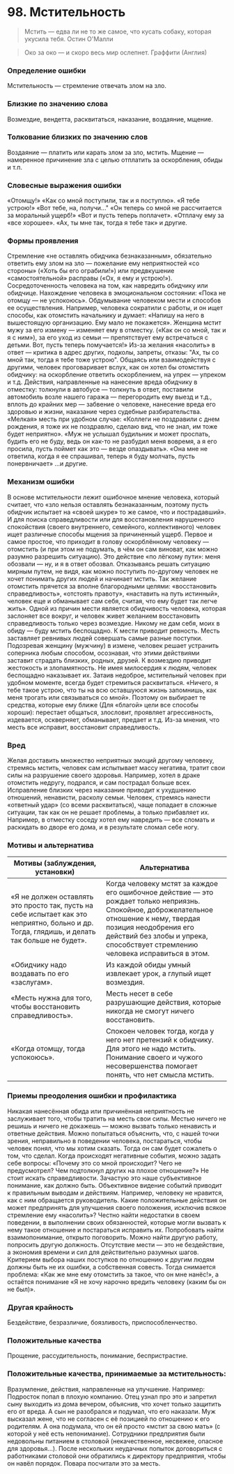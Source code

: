 # 98. Мстительность
>Мстить — едва ли не то же самое, что кусать собаку, которая укусила тебя.
Остин О'Малли

>Око за око — и скоро весь мир ослепнет.
Граффити (Англия)

### Определение ошибки
Мстительность — стремление отвечать злом на зло.

### Близкие по значению слова
Возмездие, вендетта, расквитаться, наказание, воздаяние, мщение.

### Толкование близких по значению слов
Воздаяние — платить или карать злом за зло, мстить.
Мщение — намеренное причинение зла с целью отплатить за оскорбления, обиды и т.п.

### Словесные выражения ошибки
«Отомщу!»
«Как со мной поступили, так и я поступлю».
«Я тебе устрою!»
«Вот тебе, на, получи..."
«Он теперь со мной не рассчитается за моральный ущерб!»
«Вот и пусть теперь поплачет».
«Отплачу ему за «все хорошее».
«Ах, ты мне так, тогда я тебе так» и другие.

### Формы проявления
Стремление «не оставлять обидчика безнаказанным», обязательно ответить ему злом на зло — пожелание ему неприятностей «со стороны» («Хоть бы его ограбили!») или предвкушение «самостоятельной» расправы («Ох, я ему и устрою!»).
Сосредоточенность человека на том, как навредить обидчику или обидчице. Нахождение человека в эмоциональном состоянии: «Пока не отомщу — не успокоюсь».
Обдумывание человеком мести и способов ее осуществления. Например, человека сократили с работы, и он ищет способы, как отомстить начальнику и думает: «Напишу на него в вышестоящую организацию. Ему мало не покажется». Женщина мстит мужу за его измену — изменяет ему в отместку. («Как он со мной, так и я с ним»), за его уход из семьи — препятствует ему встречаться с детьми. Вот, пусть теперь помучается!»
Из-за желания «насолить» в ответ — критика в адрес других, подколы, запреты, отказы: "Ах, ты со мной так, тогда я тебе тоже устрою".
Общаясь или взаимодействуя с другими, человек проговаривает вслух, как он хотел бы отомстить обидчику: на оскорбление ответить оскорблением, на упрек — упреком и т.д.
Действия, направленные на нанесение вреда обидчику в отместку: толкнули в автобусе — толкнуть в ответ, поставили автомобиль возле нашего гаража — перегородить ему выезд и т.д., вплоть до крайних мер — забвение о человеке, нанесение вреда его здоровью и жизни, наказание через судебные разбирательства.
«Мелкая» месть при удобном случае: «Коллеги не поздравили с днем рождения, я тоже их не поздравлю, сделаю вид, что не знал, им тоже будет неприятно». «Муж не услышал будильник и может проспать, будить его не буду, ведь он как-то не разбудил меня вовремя, а я его просила, пусть поймет как это — везде опаздывать». «Она мне не ответила, когда я ее спрашивал, теперь я буду молчать, пусть понервничает» ...и другие.

### Механизм ошибки
В основе мстительности лежит ошибочное мнение человека, который считает, что «зло нельзя оставлять безнаказанным, поэтому пусть обидчик испытает на «своей шкуре» то же самое, что и пострадавший». И для поиска справедливости или для восстановления нарушенного спокойствия (своего внутреннего, семейного, коллективного) человек ищет различные способы мщения за причиненный ущерб.
Первое и самое простое, что приходит в голову оскорблённому человеку — отомстить (и при этом не подумать, в чём он сам виноват, как можно разумно разрешить ситуацию). Это действие «по лёгкому пути»: меня обозвали — ну, и я в ответ обозвал.
Отказываясь решать ситуацию мирным путем, не видя, как можно поступить по-другому человек не хочет понимать других людей и начинает мстить. Так желание отомстить прячется за вполне благородными целями: «восстановить справедливость», «отстоять правоту», «наставить на путь истинный», человек еще и обманывает сам себя, считая, что ему будет так легче жить».
Одной из причин мести является обидчивость человека, которая заслоняет все вокруг, и человек живет желанием восстановить справедливость только через возмездие. Никому не дам себя, моих в обиду — буду мстить беспощадно.
К мести приводит ревность. Месть заставляет ревнивых людей совершать самые разные поступки. Подозревая женщину (мужчину) в измене, человек решает устранить соперника любым способом, осознавая, что этими действиями заставит страдать близких, родных, друзей.
К возмездию приводит жестокость и злопамятность. Не имея милосердия к людям, человек беспощадно наказывает их. Затаив недоброе, мстительный человек при удобном моменте, всегда будет стремиться расквитаться. «Ничего, я тебе такое устрою, что ты на всю оставшуюся жизнь запомнишь, как меня трогать или связываться со мной». Поэтому он выбирает те средства, которые ему ближе (Для «благой» цели все способы хороши): перестает общаться, злословит, проявляет агрессивность, издевается, оскверняет, обманывает, предает и т.д. Из-за мнения, что месть все исправит, восстановит справедливость.

### Вред
Желая доставить множество неприятных эмоций другому человеку, стремясь мстить, человек сам испытывает массу негатива, тратит свои силы на разрушение своего здоровья. Например, хотел в драке отомстить недругу, подрался, и сам пострадал больше всех.
Исправление близких через наказание приводит к ухудшению отношений, ненависти, расколу семьи.
Человек, стремясь нанести «ответный удар» (со всеми расквитаться), чаще попадает в сложные ситуации, так как он не решает проблемы, а только прибавляет их. Например, в отместку соседу хотел ему навредить — все сломать и раскидать во дворе его дома, и в результате сломал себе ногу.

### Мотивы и альтернатива
Мотивы (заблуждения, установки) | Альтернатива
---|---
«Я не должен оставлять это просто так, пусть на себе испытает как это неприятно, больно и др. Тогда, глядишь, и делать так больше не будет».	| Когда человеку мстят за каждое его ошибочное действие — это рождает только неприязнь. Спокойное, доброжелательное отношение к нему, твердая позиция неодобрения его действий без злобы и упрека, способствует стремлению человека исправиться в этом.
«Обидчику надо воздавать по его «заслугам».	| Из каждой обиды умный извлекает урок, а глупый ищет возмездия.
«Месть нужна для того, чтобы восстановить справедливость».	| Месть несет в себе разрушающие действия, которые никогда не смогут ничего восстановить.
«Когда отомщу, тогда успокоюсь». | Спокоен человек тогда, когда у него нет претензий к обидчику. Для этого не надо мстить. Понимание своего и чужого несовершенства помогает понять, что нет смысла мстить.

### Приемы преодоления ошибки и профилактика
Никакая нанесённая обида или причинённая неприятность не заслуживает того, чтобы тратить на месть свои силы. Местью ничего не решишь и ничего не докажешь — можно вызвать только ненависть и ответные действия. Можно попытаться объяснить, что, с нашей точки зрения, неправильно в поведении человека, постараться, чтобы человек понял, что мы хотим сказать. Тогда он сам будет сожалеть о том, что сделал.
Когда происходят негативные события, можно задать себе вопросы: «Почему это со мной происходит? Чего не предусмотрел? Чем подтолкнул других на плохое отношение?»
Не стоит искать справедливости. Зачастую это наше субъективное понимание, как должно быть. Объективное видение событий приводит к правильным выводам и действиям. Например, человеку не нравится, как с ним обращается руководитель. Какие положительные действия он может предпринять для улучшения своего положения, исключив всякое стремление ему «насолить»? Честно найти недостатки в своем поведении, в выполнении своих обязанностей, которые могли вызвать к нему такое отношение и постараться исправить их. Попробовать найти взаимопонимание, открыто поговорить. Можно найти другую работу, попросить другую должность. Отсутствие мести — это не бездействие, а экономия времени и сил для действительно разумных шагов.
Критерием выбора наших поступков по отношению к другим людям должны быть не их ошибки, а собственная совесть. Тогда снимается проблема: «Как же мне ему отомстить за такое, что он мне нанёс!», а остаётся понимание «Я не хочу нарочно вредить человеку (каким бы он не был)».

### Другая крайность
Бездействие, безразличие, боязливость, приспособленчество.

### Положительные качества
Прощение, рассудительность, понимание, беспристрастие.

### Положительные качества, принимаемые за мстительность:
Вразумление, действия, направленные на улучшение. Например: Подросток попал в плохую компанию. Отец узнал про это и запретил сыну выходить из дома вечером, объяснив, что хочет только защитить его от вреда. А сын не разобрался и подумал, что его наказали.
Муж высказал жене, что не согласен с её позицией по отношению к его родителям. А она подумала, что он ей просто «мстит за свою мать» (с которой у неё есть непонимание).
Сотрудники предприятия были недовольны питанием в столовой (некачественное, несвежее, опасное для здоровья...). После нескольких неудачных попыток договориться с работниками столовой они обратились к директору предприятия, чтобы он навёл порядок. Повара посчитали это за месть.
 
